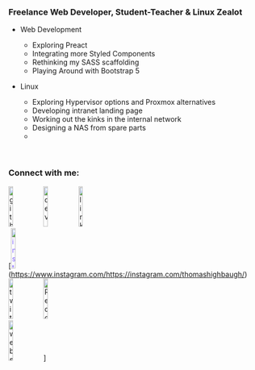 <!-- List Of Websites-->
[twitter]: https://www.twitter.com/thomashighbaugh
[reddit]: https://www.reddit.com/user/ThomasLeonHighbaugh
[github]: https://www.github.com/Thomashighbaugh
[instagram]: https://www.instagram.com/thomashighbaugh/
[zoho]: mailto:thighbaugh@zoho.com
[bmac]: https://www.buymeacoffee.com/thomashighbaugh
[ko-fi]: https://ko-fi.com/thomashighbaugh
[paypal]: paypal.me/thomasleonhighbaugh
[patreon]: https://www.patreon.com/thomasleonhighbaugh


### Freelance Web Developer, Student-Teacher & Linux Zealot
- Web Development
  - Exploring Preact
  - Integrating more Styled Components
  - Rethinking my SASS scaffolding
  - Playing Around with Bootstrap 5 

- Linux 
  - Exploring Hypervisor options and Proxmox alternatives
  - Developing intranet landing page
  - Working out the kinks in the internal network
  - Designing a NAS from spare parts
  - 

<br />

### Connect with me:

[<img src='https://cdn.jsdelivr.net/npm/simple-icons@3.0.1/icons/github.svg' alt='github' width='13%' height='80'>](https://github.com/https://github.com/Thomashighbaugh) 
[<img src='https://cdn.jsdelivr.net/npm/simple-icons@3.0.1/icons/dev-dot-to.svg' alt='dev' width='13%' height='80'>](https://dev.to/https://dev.to/thomashighbaugh) 
[<img src='https://cdn.jsdelivr.net/npm/simple-icons@3.0.1/icons/linkedin.svg' alt='linkedin' width='13%' height='80'>](https://www.linkedin.com/in/https://linkedin.com/in/thomas-leon-highbaugh/)  
[<img src='https://cdn.jsdelivr.net/npm/simple-icons@3.0.1/icons/instagram.svg' alt='instagram' width='13%' height='80' style='color: #8265FF !important;'>(https://www.instagram.com/https://instagram.com/thomashighbaugh/) 
[<img src='https://cdn.jsdelivr.net/npm/simple-icons@3.0.1/icons/twitter.svg' alt='twitter' width='13%' height='80'>](https://twitter.com/@thomashighbaugh) 
[<img src='https://cdn.jsdelivr.net/npm/simple-icons@3.0.1/icons/reddit.svg' alt='Reddit' width='13%' height='80'>](https://www.reddit.com/user/https://www.reddit.com/user/ThomasLeonHighbaugh)  
[<img src='https://cdn.jsdelivr.net/npm/simple-icons@3.0.1/icons/icloud.svg' alt='website' width='13%' height='80'>](https://thomasleonhighbaugh.me)  ]

